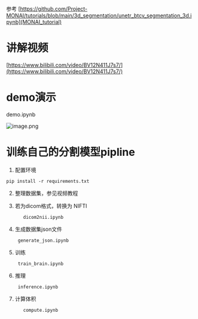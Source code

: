 参考
[https://github.com/Project-MONAI/tutorials/blob/main/3d_segmentation/unetr_btcv_segmentation_3d.ipynb](MONAI_tutorial)
# 讲解视频
[https://www.bilibili.com/video/BV12N411J7s7/](https://www.bilibili.com/video/BV12N411J7s7/)
# demo演示
demo.ipynb

![image.png](https://cdn.nlark.com/yuque/0/2024/png/28587781/1705987642909-6b2295c2-0a99-44e8-a111-d85b94b078d3.png#averageHue=%23bfd8db&clientId=ub75aaa61-1668-4&from=paste&height=651&id=ubdb04450&originHeight=976&originWidth=2000&originalType=binary&ratio=1.5&rotation=0&showTitle=false&size=340779&status=done&style=none&taskId=u5d6da9a3-db56-4e21-b35e-50cceffcfaf&title=&width=1333.3333333333333)

# 训练自己的分割模型pipline

1. 配置环境
```
pip install -r requirements.txt
```

2. 整理数据集，参见视频教程
3. 若为dicom格式，转换为 NIFTI 

 	      dicom2nii.ipynb

4. 生成数据集json文件

        generate_json.ipynb

5. 训练

        train_brain.ipynb

6. 推理

        inference.ipynb

7. 计算体积

 	      compute.ipynb
